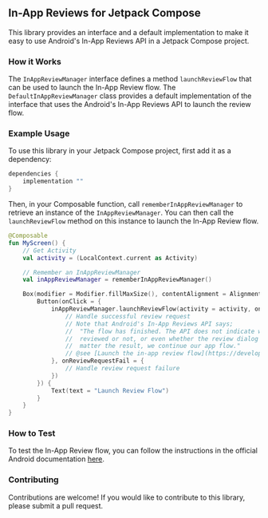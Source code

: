 ## In-App Reviews for Jetpack Compose

This library provides an interface and a default implementation to make it easy to use Android's
In-App Reviews API in a Jetpack Compose project.

### How it Works

The `InAppReviewManager` interface defines a method `launchReviewFlow` that can be used to launch
the
In-App Review flow. The `DefaultInAppReviewManager` class provides a default implementation of the
interface that uses the Android's In-App Reviews API to launch the review flow.

### Example Usage

To use this library in your Jetpack Compose project, first add it as a dependency:

```kotlin
dependencies {
    implementation ""
}
```

Then, in your Composable function, call `rememberInAppReviewManager` to retrieve an instance of the
`InAppReviewManager`. You can then call the `launchReviewFlow` method on this instance to launch the
In-App Review flow.

```kotlin
@Composable
fun MyScreen() {
    // Get Activity
    val activity = (LocalContext.current as Activity)

    // Remember an InAppReviewManager
    val inAppReviewManager = rememberInAppReviewManager()

    Box(modifier = Modifier.fillMaxSize(), contentAlignment = Alignment.Center) {
        Button(onClick = {
            inAppReviewManager.launchReviewFlow(activity = activity, onReviewRequestSuccess = {
                // Handle successful review request
                // Note that Android's In-App Reviews API says;
                //  "The flow has finished. The API does not indicate whether the user
                //  reviewed or not, or even whether the review dialog was shown. Thus, no
                //  matter the result, we continue our app flow."
                // @see [Launch the in-app review flow](https://developer.android.com/guide/playcore/in-app-review/kotlin-java#launch-review-flow)
            }, onReviewRequestFail = {
                // Handle review request failure
            })
        }) {
            Text(text = "Launch Review Flow")
        }
    }
}
```

### How to Test

To test the In-App Review flow, you can follow the instructions in the official Android
documentation [here](https://developer.android.com/guide/playcore/in-app-review/test).

### Contributing

Contributions are welcome! If you would like to contribute to this library, please submit a pull
request.